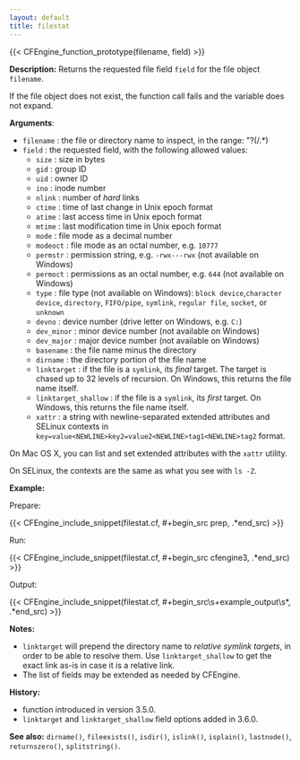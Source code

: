 ```yaml
---
layout: default
title: filestat
---
```


{{< CFEngine_function_prototype(filename, field) >}}

**Description:** Returns the requested file field `field` for the file object
`filename`.

If the file object does not exist, the function call fails and the
variable does not expand.

**Arguments**:

* `filename` : the file or directory name to inspect, in the range: "?(/.*)
* `field` : the requested field, with the following allowed values:
    * `size` : size in bytes
    * `gid` : group ID
    * `uid` : owner ID
    * `ino` : inode number
    * `nlink` : number of *hard* links
    * `ctime` : time of last change in Unix epoch format
    * `atime` : last access time in Unix epoch format
    * `mtime` : last modification time in Unix epoch format
    * `mode` : file mode as a decimal number
    * `modeoct` : file mode as an octal number, e.g. `10777`
    * `permstr` : permission string, e.g. `-rwx---rwx` (not available on Windows)
    * `permoct` : permissions as an octal number, e.g. `644` (not available on Windows)
    * `type` : file type (not available on Windows): `block device`,`character device`, `directory`, `FIFO/pipe`, `symlink`, `regular file`, `socket`, or `unknown`
    * `devno` : device number (drive letter on Windows, e.g. `C:`)
    * `dev_minor` : minor device number (not available on Windows)
    * `dev_major` : major device number (not available on Windows)
    * `basename` : the file name minus the directory
    * `dirname` : the directory portion of the file name
    * `linktarget` : if the file is a `symlink`, its *final* target.  The target is chased up to 32 levels of recursion.  On Windows, this returns the file name itself.
    * `linktarget_shallow` :  if the file is a `symlink`, its *first* target.  On Windows, this returns the file name itself.
    * `xattr` : a string with newline-separated extended attributes and SELinux contexts in `key=value<NEWLINE>key2=value2<NEWLINE>tag1<NEWLINE>tag2` format.

On Mac OS X, you can list and set extended attributes with the `xattr` utility.

On SELinux, the contexts are the same as what you see with `ls -Z`.

**Example:**

Prepare:

{{< CFEngine_include_snippet(filestat.cf, #\+begin_src prep, .*end_src) >}}

Run:

{{< CFEngine_include_snippet(filestat.cf, #\+begin_src cfengine3, .*end_src) >}}

Output:

{{< CFEngine_include_snippet(filestat.cf, #\+begin_src\s+example_output\s*, .*end_src) >}}

**Notes:**

* `linktarget` will prepend the directory name to *relative symlink targets*, in order to be able to resolve them. Use `linktarget_shallow` to get the exact link as-is in case it is a relative link.
* The list of fields may be extended as needed by CFEngine.

**History:**

- function introduced in version 3.5.0.
- `linktarget` and `linktarget_shallow` field options added in 3.6.0.

**See also:** `dirname()`, `fileexists()`, `isdir()`, `islink()`, `isplain()`, `lastnode()`, `returnszero()`, `splitstring()`.
